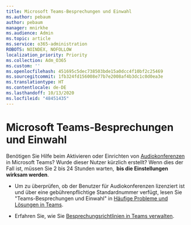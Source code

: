 ```yaml
---
title: Microsoft Teams-Besprechungen und Einwahl
ms.author: pebaum
author: pebaum
manager: mnirkhe
ms.audience: Admin
ms.topic: article
ms.service: o365-administration
ROBOTS: NOINDEX, NOFOLLOW
localization_priority: Priority
ms.collection: Adm_O365
ms.custom: ''
ms.openlocfilehash: 451695c5dec738503bde15a0dcc4f10bf2c25469
ms.sourcegitcommit: 1fb324fd156008e77b7e2008af4b3dc1c0d0ea3e
ms.translationtype: HT
ms.contentlocale: de-DE
ms.lasthandoff: 10/13/2020
ms.locfileid: "48451435"
---
```

# <a name="microsoft-teams-meetings-and-dial-in"></a>Microsoft Teams-Besprechungen und Einwahl

Benötigen Sie Hilfe beim Aktivieren oder Einrichten von [Audiokonferenzen](https://docs.microsoft.com/microsoftteams/audio-conferencing-in-office-365) in Microsoft Teams? Wurde dieser Nutzer kürzlich erstellt? Wenn dies der Fall ist, müssen Sie 2 bis 24 Stunden warten,  **bis die Einstellungen wirksam werden**.

- Um zu überprüfen, ob der Benutzer für Audiokonferenzen lizenziert ist und über eine gebührenpflichtige Standardnummer verfügt, lesen Sie "Teams-Besprechungen und Einwahl" in [Häufige Probleme und Lösungen in Teams](https://docs.microsoft.com/microsoftteams/known-issues).

- Erfahren Sie, wie Sie [Besprechungsrichtlinien in Teams verwalten](https://docs.microsoft.com/microsoftteams/meeting-policies-in-teams). 

